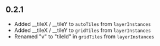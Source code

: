 ## 0.2.1

 - Added __tileX / __tileY to `autoTiles` from `layerInstances`
 - Added __tileX / __tileY to `gridTiles` from `layerInstances`
 - Renamed "v" to "tileId" in `gridTiles` from `layerInstances`
